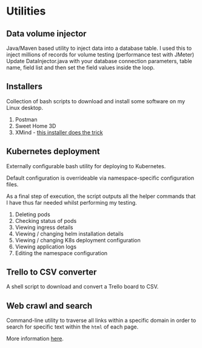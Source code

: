 # Utilities

## Data volume injector
Java/Maven based utility to inject data into a database table.
I used this to inject millions of records for volume testing (performance test with JMeter)
Update DataInjector.java with your database connection parameters, table name, field list and then set the field values inside the loop.

## Installers
Collection of bash scripts to download and install some software on my Linux desktop.

1. Postman
1. Sweet Home 3D
1. XMind - [this installer does the trick](https://github.com/mriza/XMind-Linux-Installer)

## Kubernetes deployment
Externally configurable bash utility for deploying to Kubernetes.

Default configuration is overrideable via namespace-specific configuration files.

As a final step of execution, the script outputs all the helper commands that I have thus far needed whilst performing my testing.

1. Deleting pods
1. Checking status of pods
1. Viewing ingress details
1. Viewing / changing helm installation details
1. Viewing / changing K8s deployment configuration
1. Viewing application logs
1. Editing the namespace configuration

## Trello to CSV converter
A shell script to download and convert a Trello board to CSV.

## Web crawl and search
Command-line utility to traverse all links within a specific domain in order to search for specific text within the `html` of each page.

More information [here](WebCrawler/README.md).